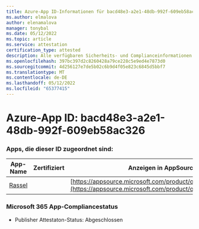 ```yaml
---
title: Azure-App ID-Informationen für bacd48e3-a2e1-48db-992f-609eb58ac326
ms.author: elmalova
author: elenamalova
manager: tonybal
ms.date: 05/12/2022
ms.topic: article
ms.service: attestation
certification_type: attested
description: Alle verfügbaren Sicherheits- und Complianceinformationen für bacd48e3-a2e1-48db-992f-609eb58ac326.
ms.openlocfilehash: 397bc397d2c8260428a79ce228c5e9ed4e7873d0
ms.sourcegitcommit: 4d256127e7de5b02c6b9d4f05e823c6845d5bbf7
ms.translationtype: MT
ms.contentlocale: de-DE
ms.lasthandoff: 05/12/2022
ms.locfileid: "65377415"
---
```

# <a name="azure-app-id-bacd48e3-a2e1-48db-992f-609eb58ac326"></a>Azure-App ID: bacd48e3-a2e1-48db-992f-609eb58ac326


### <a name="apps-associated-with-this-id"></a>Apps, die dieser ID zugeordnet sind:
| **App-Name** | **Zertifiziert** | **Anzeigen in AppSource** |
|--------------|---------------|-----------------------|
| [Rassel](../forward/WA200004030.md) |  | [https://appsource.microsoft.com/product/office/WA200004030](https://appsource.microsoft.com/product/office/WA200004030) |

### <a name="microsoft-365-app-compliance-status"></a>Microsoft 365 App-Compliancestatus
- Publisher Attestaton-Status: Abgeschlossen
